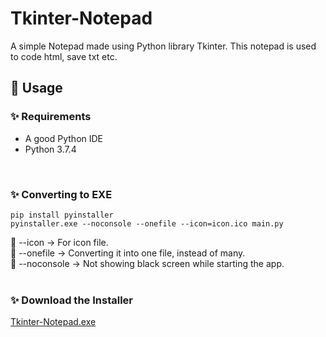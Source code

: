 # Tkinter-Notepad

A simple Notepad made using Python library Tkinter. This notepad is used to code html, save txt etc.

## 🌟 Usage

### ✨ Requirements
- A good Python IDE
- Python 3.7.4
<br />

### ✨ Converting to EXE
```
pip install pyinstaller
pyinstaller.exe --noconsole --onefile --icon=icon.ico main.py
```

💫 --icon -> For icon file. <br />
💫 --onefile -> Converting it into one file, instead of many. <br />
💫 --noconsole -> Not showing black screen while starting the app. <br />
<br />

### ✨ Download the Installer
<a href = './Tkinter-Notepad.exe' download>Tkinter-Notepad.exe</a>

